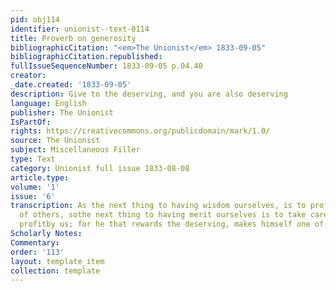 ```yaml
---
pid: obj114
identifier: unionist--text-0114
title: Proverb on generosity
bibliographicCitation: "<em>The Unionist</em> 1833-09-05"
bibliographicCitation.republished: 
fullIssueSequenceNumber: 1833-09-05 p.04.40
creator: 
_date.created: '1833-09-05'
description: Give to the deserving, and you are also deserving
language: English
publisher: The Unionist
IsPartOf: 
rights: https://creativecommons.org/publicdomain/mark/1.0/
source: The Unionist
subject: Miscellaneous Filler
type: Text
category: Unionist full issue 1833-08-08
article.type: 
volume: '1'
issue: '6'
transcription: As the next thing to having wisdom ourselves, is to profit by that
  of others, sothe next thing to having merit ourselves is to take care the meritorious
  profitby us; for he that rewards the deserving, makes himself one of that number.
Scholarly Notes: 
Commentary: 
order: '113'
layout: template_item
collection: template
---
```

